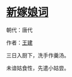 # [新嫁娘词](http://so.gushiwen.org/view_70839.aspx)

朝代：唐代

作者：[王建](http://so.gushiwen.org/author_482.aspx)

三日入厨下，洗手作羹汤。

未谙姑食性，先遣小姑尝。
